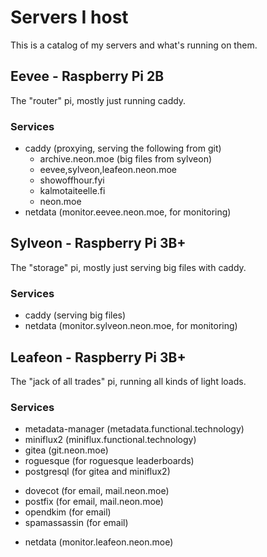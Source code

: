 # Servers I host
This is a catalog of my servers and what's running on them.

## Eevee - Raspberry Pi 2B
The "router" pi, mostly just running caddy.

### Services
- caddy (proxying, serving the following from git)
  - archive.neon.moe (big files from sylveon)
  - eevee,sylveon,leafeon.neon.moe
  - showoffhour.fyi
  - kalmotaiteelle.fi
  - neon.moe
- netdata (monitor.eevee.neon.moe, for monitoring)

## Sylveon - Raspberry Pi 3B+
The "storage" pi, mostly just serving big files with caddy.

### Services
- caddy (serving big files)
- netdata (monitor.sylveon.neon.moe, for monitoring)

## Leafeon - Raspberry Pi 3B+
The "jack of all trades" pi, running all kinds of light loads.

### Services
- metadata-manager (metadata.functional.technology)
- miniflux2 (miniflux.functional.technology)
- gitea (git.neon.moe)
- roguesque (for roguesque leaderboards)
- postgresql (for gitea and miniflux2)
<!-- Email -->
- dovecot (for email, mail.neon.moe)
- postfix (for email, mail.neon.moe)
- opendkim (for email)
- spamassassin (for email)
<!-- /Email -->
- netdata (monitor.leafeon.neon.moe)
